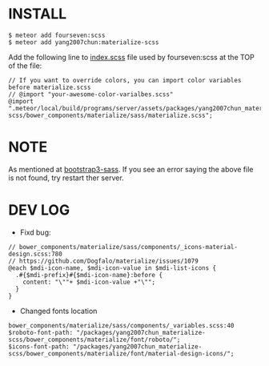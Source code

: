 # INSTALL
```
$ meteor add fourseven:scss
$ meteor add yang2007chun:materialize-scss
```
Add the following line to [index.scss](https://github.com/fourseven/meteor-scss#controlling-load-order-since-200-beta_3) file used by fourseven:scss at the TOP of the file:
```
// If you want to override colors, you can import color variables before materialize.scss
// @import "your-awesome-color-varialbes.scss"
@import ".meteor/local/build/programs/server/assets/packages/yang2007chun_materialize-scss/bower_components/materialize/sass/materialize.scss";
```

# NOTE
As mentioned at [bootstrap3-sass](https://github.com/englue/meteor-bootstrap3-sass#to-use). If you see an error saying the above file is not found, try restart ther server.

# DEV LOG
- Fixd bug:
```
// bower_components/materialize/sass/components/_icons-material-design.scss:780
// https://github.com/Dogfalo/materialize/issues/1079
@each $mdi-icon-name, $mdi-icon-value in $mdi-list-icons {
  .#{$mdi-prefix}#{$mdi-icon-name}:before {
    content: "\""+ $mdi-icon-value +"\"";
  }
}
```
- Changed fonts location
```
bower_components/materialize/sass/components/_variables.scss:40
$roboto-font-path: "/packages/yang2007chun_materialize-scss/bower_components/materialize/font/roboto/";
$icons-font-path: "/packages/yang2007chun_materialize-scss/bower_components/materialize/font/material-design-icons/";
```
